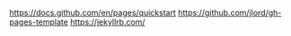 https://docs.github.com/en/pages/quickstart
https://github.com/jlord/gh-pages-template
https://jekyllrb.com/